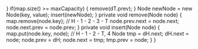 }
if(map.size() >= maxCapacity) {
remove(dT.prev);
}
Node newNode = new Node(key, value);
insert(newNode);
}
private void remove(Node node) {
map.remove(node.key);
// H - 1 - 2 - 3 - T
node.prev.next = node.next;
node.next.prev = node.prev;
}
private void insert(Node node) {
map.put(node.key, node);
// H - 1 - 2 - T, 4
Node tmp = dH.next;
dH.next = node;
node.prev = dH;
node.next = tmp;
tmp.prev = node;
}
}
```
